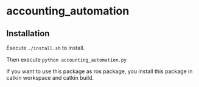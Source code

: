 # accounting_automation

## Installation
Execute
`./install.sh`
to install.

Then execute
`python accounting_automation.py`

If you want to use this package as ros package, you install this package in catkin workspace and catkin build.
